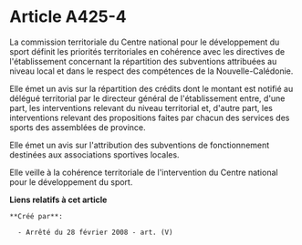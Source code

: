 # Article A425-4

La commission territoriale du Centre national pour le développement du sport définit les priorités territoriales en cohérence
avec les directives de l'établissement concernant la répartition des subventions attribuées au niveau local et dans le
respect des compétences de la Nouvelle-Calédonie.

Elle émet un avis sur la répartition des crédits dont le montant est notifié au délégué territorial par le directeur général
de l'établissement entre, d'une part, les interventions relevant du niveau territorial et, d'autre part, les interventions
relevant des propositions faites par chacun des services des sports des assemblées de province.

Elle émet un avis sur l'attribution des subventions de fonctionnement destinées aux associations sportives locales.

Elle veille à la cohérence territoriale de l'intervention du Centre national pour le développement du sport.

**Liens relatifs à cet article**

	**Créé par**:

	  - Arrêté du 28 février 2008 - art. (V)
